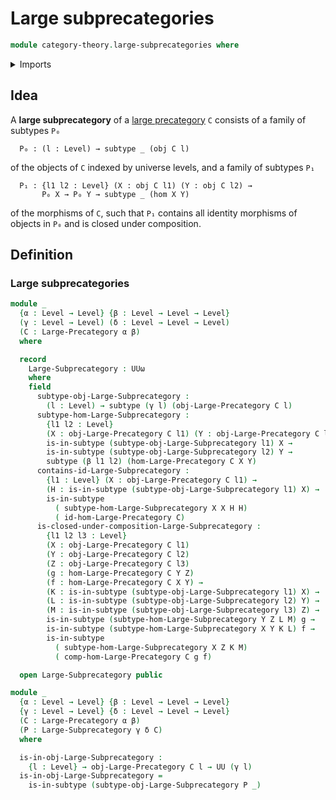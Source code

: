 # Large subprecategories

```agda
module category-theory.large-subprecategories where
```

<details><summary>Imports</summary>

```agda
open import category-theory.large-precategories

open import foundation.subtypes
open import foundation.universe-levels
```

</details>

## Idea

A **large subprecategory** of a
[large precategory](category-theory.large-precategories.md) `C` consists of a
family of subtypes `P₀`

```text
  P₀ : (l : Level) → subtype _ (obj C l)
```

of the objects of `C` indexed by universe levels, and a family of subtypes `P₁`

```text
  P₁ : {l1 l2 : Level} (X : obj C l1) (Y : obj C l2) →
       P₀ X → P₀ Y → subtype _ (hom X Y)
```

of the morphisms of `C`, such that `P₁` contains all identity morphisms of
objects in `P₀` and is closed under composition.

## Definition

### Large subprecategories

```agda
module _
  {α : Level → Level} {β : Level → Level → Level}
  (γ : Level → Level) (δ : Level → Level → Level)
  (C : Large-Precategory α β)
  where

  record
    Large-Subprecategory : UUω
    where
    field
      subtype-obj-Large-Subprecategory :
        (l : Level) → subtype (γ l) (obj-Large-Precategory C l)
      subtype-hom-Large-Subprecategory :
        {l1 l2 : Level}
        (X : obj-Large-Precategory C l1) (Y : obj-Large-Precategory C l2) →
        is-in-subtype (subtype-obj-Large-Subprecategory l1) X →
        is-in-subtype (subtype-obj-Large-Subprecategory l2) Y →
        subtype (β l1 l2) (hom-Large-Precategory C X Y)
      contains-id-Large-Subprecategory :
        {l1 : Level} (X : obj-Large-Precategory C l1) →
        (H : is-in-subtype (subtype-obj-Large-Subprecategory l1) X) →
        is-in-subtype
          ( subtype-hom-Large-Subprecategory X X H H)
          ( id-hom-Large-Precategory C)
      is-closed-under-composition-Large-Subprecategory :
        {l1 l2 l3 : Level}
        (X : obj-Large-Precategory C l1)
        (Y : obj-Large-Precategory C l2)
        (Z : obj-Large-Precategory C l3)
        (g : hom-Large-Precategory C Y Z)
        (f : hom-Large-Precategory C X Y) →
        (K : is-in-subtype (subtype-obj-Large-Subprecategory l1) X) →
        (L : is-in-subtype (subtype-obj-Large-Subprecategory l2) Y) →
        (M : is-in-subtype (subtype-obj-Large-Subprecategory l3) Z) →
        is-in-subtype (subtype-hom-Large-Subprecategory Y Z L M) g →
        is-in-subtype (subtype-hom-Large-Subprecategory X Y K L) f →
        is-in-subtype
          ( subtype-hom-Large-Subprecategory X Z K M)
          ( comp-hom-Large-Precategory C g f)

  open Large-Subprecategory public

module _
  {α : Level → Level} {β : Level → Level → Level}
  {γ : Level → Level} {δ : Level → Level → Level}
  (C : Large-Precategory α β)
  (P : Large-Subprecategory γ δ C)
  where

  is-in-obj-Large-Subprecategory :
    {l : Level} → obj-Large-Precategory C l → UU (γ l)
  is-in-obj-Large-Subprecategory =
    is-in-subtype (subtype-obj-Large-Subprecategory P _)
```
